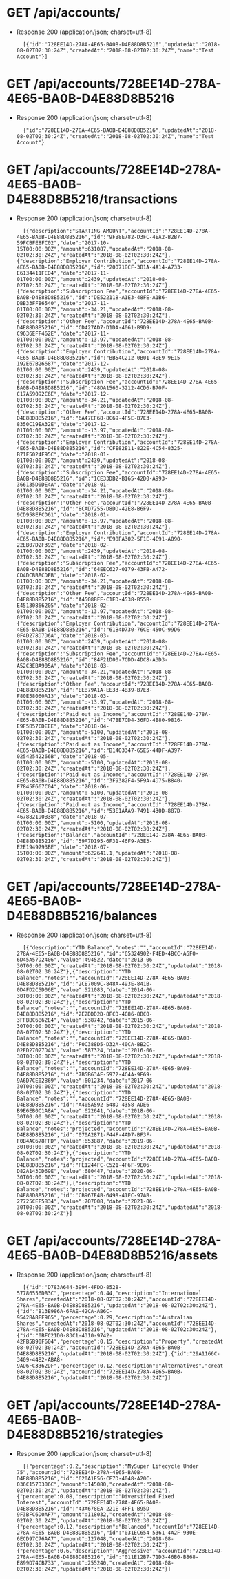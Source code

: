 # GET /api/accounts/

+ Response 200 (application/json; charset=utf-8)

        [{"id":"728EE14D-278A-4E65-BA0B-D4E88D8B5216","updatedAt":"2018-08-02T02:30:24Z","createdAt":"2018-08-02T02:30:24Z","name":"Test Account"}]


# GET /api/accounts/728EE14D-278A-4E65-BA0B-D4E88D8B5216

+ Response 200 (application/json; charset=utf-8)

        {"id":"728EE14D-278A-4E65-BA0B-D4E88D8B5216","updatedAt":"2018-08-02T02:30:24Z","createdAt":"2018-08-02T02:30:24Z","name":"Test Account"}


# GET /api/accounts/728EE14D-278A-4E65-BA0B-D4E88D8B5216/transactions

+ Response 200 (application/json; charset=utf-8)

        [{"description":"STARTING AMOUNT","accountId":"728EE14D-278A-4E65-BA0B-D4E88D8B5216","id":"9FB8E782-D3FC-4EA2-B2B7-59FCBFE8FC02","date":"2017-10-15T00:00:00Z","amount":631087,"updatedAt":"2018-08-02T02:30:24Z","createdAt":"2018-08-02T02:30:24Z"},{"description":"Employer Contribution","accountId":"728EE14D-278A-4E65-BA0B-D4E88D8B5216","id":"200718CF-3B1A-4A14-A733-E6134411FED4","date":"2017-11-01T00:00:00Z","amount":2439,"updatedAt":"2018-08-02T02:30:24Z","createdAt":"2018-08-02T02:30:24Z"},{"description":"Subscription Fee","accountId":"728EE14D-278A-4E65-BA0B-D4E88D8B5216","id":"DE522118-A1E3-48FE-A1B6-DBB33FFB6540","date":"2017-11-01T00:00:00Z","amount":-34.21,"updatedAt":"2018-08-02T02:30:24Z","createdAt":"2018-08-02T02:30:24Z"},{"description":"Other Fee","accountId":"728EE14D-278A-4E65-BA0B-D4E88D8B5216","id":"CD427AD7-D1DA-4061-B9D9-C9636EFF462E","date":"2017-11-01T00:00:00Z","amount":-13.97,"updatedAt":"2018-08-02T02:30:24Z","createdAt":"2018-08-02T02:30:24Z"},{"description":"Employer Contribution","accountId":"728EE14D-278A-4E65-BA0B-D4E88D8B5216","id":"BB54C212-0B01-4BE9-9E15-192E67B26687","date":"2017-12-01T00:00:00Z","amount":2439,"updatedAt":"2018-08-02T02:30:24Z","createdAt":"2018-08-02T02:30:24Z"},{"description":"Subscription Fee","accountId":"728EE14D-278A-4E65-BA0B-D4E88D8B5216","id":"48DA1560-3212-4CD6-B70F-C17A59092C6E","date":"2017-12-01T00:00:00Z","amount":-34.21,"updatedAt":"2018-08-02T02:30:24Z","createdAt":"2018-08-02T02:30:24Z"},{"description":"Other Fee","accountId":"728EE14D-278A-4E65-BA0B-D4E88D8B5216","id":"6A47EF68-8C69-4F5E-B7E3-8350C19EA32E","date":"2017-12-01T00:00:00Z","amount":-13.97,"updatedAt":"2018-08-02T02:30:24Z","createdAt":"2018-08-02T02:30:24Z"},{"description":"Employer Contribution","accountId":"728EE14D-278A-4E65-BA0B-D4E88D8B5216","id":"CFE82E11-822E-4C54-8325-B71F5024F95C","date":"2018-01-01T00:00:00Z","amount":2439,"updatedAt":"2018-08-02T02:30:24Z","createdAt":"2018-08-02T02:30:24Z"},{"description":"Subscription Fee","accountId":"728EE14D-278A-4E65-BA0B-D4E88D8B5216","id":"1CE33DB2-B165-42D0-A993-366135D0DE4A","date":"2018-01-01T00:00:00Z","amount":-34.21,"updatedAt":"2018-08-02T02:30:24Z","createdAt":"2018-08-02T02:30:24Z"},{"description":"Other Fee","accountId":"728EE14D-278A-4E65-BA0B-D4E88D8B5216","id":"8CAD7255-D8DD-42E8-B6F9-9CD958EFCD61","date":"2018-01-01T00:00:00Z","amount":-13.97,"updatedAt":"2018-08-02T02:30:24Z","createdAt":"2018-08-02T02:30:24Z"},{"description":"Employer Contribution","accountId":"728EE14D-278A-4E65-BA0B-D4E88D8B5216","id":"E98FA302-5F1E-4E91-A090-22EB07D2F392","date":"2018-02-01T00:00:00Z","amount":2439,"updatedAt":"2018-08-02T02:30:24Z","createdAt":"2018-08-02T02:30:24Z"},{"description":"Subscription Fee","accountId":"728EE14D-278A-4E65-BA0B-D4E88D8B5216","id":"64EEC627-0179-43FB-A472-CD4DCBBBCDFB","date":"2018-02-01T00:00:00Z","amount":-34.21,"updatedAt":"2018-08-02T02:30:24Z","createdAt":"2018-08-02T02:30:24Z"},{"description":"Other Fee","accountId":"728EE14D-278A-4E65-BA0B-D4E88D8B5216","id":"A4508BFF-C1ED-4538-B55B-E45130866205","date":"2018-02-01T00:00:00Z","amount":-13.97,"updatedAt":"2018-08-02T02:30:24Z","createdAt":"2018-08-02T02:30:24Z"},{"description":"Employer Contribution","accountId":"728EE14D-278A-4E65-BA0B-D4E88D8B5216","id":"61B4D730-76CE-450C-99D6-0F4D278D7D6A","date":"2018-03-01T00:00:00Z","amount":2439,"updatedAt":"2018-08-02T02:30:24Z","createdAt":"2018-08-02T02:30:24Z"},{"description":"Subscription Fee","accountId":"728EE14D-278A-4E65-BA0B-D4E88D8B5216","id":"84F21D00-7CDD-4DC8-A3D3-A52C3EBA905A","date":"2018-03-01T00:00:00Z","amount":-34.21,"updatedAt":"2018-08-02T02:30:24Z","createdAt":"2018-08-02T02:30:24Z"},{"description":"Other Fee","accountId":"728EE14D-278A-4E65-BA0B-D4E88D8B5216","id":"EEB79A1A-EE33-4B39-B7E3-F80E58060A13","date":"2018-03-01T00:00:00Z","amount":-13.97,"updatedAt":"2018-08-02T02:30:24Z","createdAt":"2018-08-02T02:30:24Z"},{"description":"Paid out as Income","accountId":"728EE14D-278A-4E65-BA0B-D4E88D8B5216","id":"47BE7CD4-36FD-4B80-9816-E9F5B57CDEEE","date":"2018-04-01T00:00:00Z","amount":-5100,"updatedAt":"2018-08-02T02:30:24Z","createdAt":"2018-08-02T02:30:24Z"},{"description":"Paid out as Income","accountId":"728EE14D-278A-4E65-BA0B-D4E88D8B5216","id":"B1403347-65E5-44DF-A397-02542542266B","date":"2018-05-01T00:00:00Z","amount":-5100,"updatedAt":"2018-08-02T02:30:24Z","createdAt":"2018-08-02T02:30:24Z"},{"description":"Paid out as Income","accountId":"728EE14D-278A-4E65-BA0B-D4E88D8B5216","id":"3F9382F4-5F9A-4D75-B840-F7845F667C04","date":"2018-06-01T00:00:00Z","amount":-5100,"updatedAt":"2018-08-02T02:30:24Z","createdAt":"2018-08-02T02:30:24Z"},{"description":"Paid out as Income","accountId":"728EE14D-278A-4E65-BA0B-D4E88D8B5216","id":"53E1AAA9-7491-430D-887D-467882190B38","date":"2018-07-01T00:00:00Z","amount":-5100,"updatedAt":"2018-08-02T02:30:24Z","createdAt":"2018-08-02T02:30:24Z"},{"description":"Balance","accountId":"728EE14D-278A-4E65-BA0B-D4E88D8B5216","id":"59A7D195-6F31-46F9-A3E3-E2E1949793BE","date":"2018-07-15T00:00:00Z","amount":622641.1,"updatedAt":"2018-08-02T02:30:24Z","createdAt":"2018-08-02T02:30:24Z"}]


# GET /api/accounts/728EE14D-278A-4E65-BA0B-D4E88D8B5216/balances

+ Response 200 (application/json; charset=utf-8)

        [{"description":"YTD Balance","notes":"","accountId":"728EE14D-278A-4E65-BA0B-D4E88D8B5216","id":"65324902-F4ED-4BCC-A6F0-6D45A57D2406","value":494522,"date":"2013-06-30T00:00:00Z","createdAt":"2018-08-02T02:30:24Z","updatedAt":"2018-08-02T02:30:24Z"},{"description":"YTD Balance","notes":"","accountId":"728EE14D-278A-4E65-BA0B-D4E88D8B5216","id":"2CE7009C-848A-493E-841B-0D4FD2C5D06E","value":521083,"date":"2014-06-30T00:00:00Z","createdAt":"2018-08-02T02:30:24Z","updatedAt":"2018-08-02T02:30:24Z"},{"description":"YTD Balance","notes":"","accountId":"728EE14D-278A-4E65-BA0B-D4E88D8B5216","id":"2E2DDD2D-8FCD-4C86-8BC0-3FFBBC6B62E4","value":538742,"date":"2015-06-30T00:00:00Z","createdAt":"2018-08-02T02:30:24Z","updatedAt":"2018-08-02T02:30:24Z"},{"description":"YTD Balance","notes":"","accountId":"728EE14D-278A-4E65-BA0B-D4E88D8B5216","id":"F0C388D5-D32A-40CA-BB2C-02ED27027D43","value":587324,"date":"2016-06-30T00:00:00Z","createdAt":"2018-08-02T02:30:24Z","updatedAt":"2018-08-02T02:30:24Z"},{"description":"YTD Balance","notes":"","accountId":"728EE14D-278A-4E65-BA0B-D4E88D8B5216","id":"7B5B63AE-5972-4C4A-9E69-9A6D7CE02869","value":601234,"date":"2017-06-30T00:00:00Z","createdAt":"2018-08-02T02:30:24Z","updatedAt":"2018-08-02T02:30:24Z"},{"description":"YTD Balance","notes":"","accountId":"728EE14D-278A-4E65-BA0B-D4E88D8B5216","id":"A405A592-548D-4358-ADE6-B9E6EB0C1A8A","value":622641,"date":"2018-06-30T00:00:00Z","createdAt":"2018-08-02T02:30:24Z","updatedAt":"2018-08-02T02:30:24Z"},{"description":"YTD Balance","notes":"projected","accountId":"728EE14D-278A-4E65-BA0B-D4E88D8B5216","id":"070A2871-F44F-4AD7-BF3F-F0B4AC678FFD","value":653887,"date":"2019-06-30T00:00:00Z","createdAt":"2018-08-02T02:30:24Z","updatedAt":"2018-08-02T02:30:24Z"},{"description":"YTD Balance","notes":"projected","accountId":"728EE14D-278A-4E65-BA0B-D4E88D8B5216","id":"FE1244FC-C521-4F6F-9E06-D82A143DD69E","value":680447,"date":"2020-06-30T00:00:00Z","createdAt":"2018-08-02T02:30:24Z","updatedAt":"2018-08-02T02:30:24Z"},{"description":"YTD Balance","notes":"projected","accountId":"728EE14D-278A-4E65-BA0B-D4E88D8B5216","id":"CB967E4B-6498-41EC-97AB-27725CEF5834","value":707008,"date":"2021-06-30T00:00:00Z","createdAt":"2018-08-02T02:30:24Z","updatedAt":"2018-08-02T02:30:24Z"}]


# GET /api/accounts/728EE14D-278A-4E65-BA0B-D4E88D8B5216/assets

+ Response 200 (application/json; charset=utf-8)

        [{"id":"D783A644-3994-4FDD-8528-57786556DB3C","percentage":0.44,"description":"International Shares","createdAt":"2018-08-02T02:30:24Z","accountId":"728EE14D-278A-4E65-BA0B-D4E88D8B5216","updatedAt":"2018-08-02T02:30:24Z"},{"id":"B13E986A-6FAE-42CA-AB6C-9542BA8EF965","percentage":0.29,"description":"Australian Shares","createdAt":"2018-08-02T02:30:24Z","accountId":"728EE14D-278A-4E65-BA0B-D4E88D8B5216","updatedAt":"2018-08-02T02:30:24Z"},{"id":"0BFC21D0-83C1-4310-9742-42FB5B90F604","percentage":0.15,"description":"Property","createdAt":"2018-08-02T02:30:24Z","accountId":"728EE14D-278A-4E65-BA0B-D4E88D8B5216","updatedAt":"2018-08-02T02:30:24Z"},{"id":"29A1166C-3409-44B2-ABA8-9AD6FC3362DF","percentage":0.12,"description":"Alternatives","createdAt":"2018-08-02T02:30:24Z","accountId":"728EE14D-278A-4E65-BA0B-D4E88D8B5216","updatedAt":"2018-08-02T02:30:24Z"}]


# GET /api/accounts/728EE14D-278A-4E65-BA0B-D4E88D8B5216/strategies

+ Response 200 (application/json; charset=utf-8)

        [{"percentage":0.2,"description":"MySuper Lifecycle Under 75","accountId":"728EE14D-278A-4E65-BA0B-D4E88D8B5216","id":"620A1E56-CF7D-4048-A20C-036C157D306C","amount":145080,"createdAt":"2018-08-02T02:30:24Z","updatedAt":"2018-08-02T02:30:24Z"},{"percentage":0.08,"description":"Diversified Fixed Interest","accountId":"728EE14D-278A-4E65-BA0B-D4E88D8B5216","id":"43A678EA-221E-4FF1-B95D-9F3BFC6D0AF7","amount":118032,"createdAt":"2018-08-02T02:30:24Z","updatedAt":"2018-08-02T02:30:24Z"},{"percentage":0.12,"description":"Balanced","accountId":"728EE14D-278A-4E65-BA0B-D4E88D8B5216","id":"031EC654-5361-4A2F-930E-6ECD97C76AA7","amount":127048,"createdAt":"2018-08-02T02:30:24Z","updatedAt":"2018-08-02T02:30:24Z"},{"percentage":0.6,"description":"Aggressive","accountId":"728EE14D-278A-4E65-BA0B-D4E88D8B5216","id":"011E12B7-71D3-46B0-B868-E899D74CB733","amount":255240,"createdAt":"2018-08-02T02:30:24Z","updatedAt":"2018-08-02T02:30:24Z"}]



